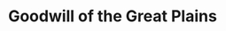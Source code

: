 ---
title: "Goodwill of the Great Plains"
url: /rapid-city/goodwill-of-the-great-plains/
shop: tyres
---